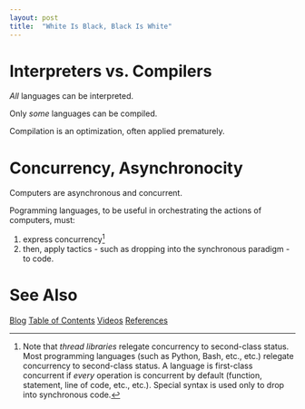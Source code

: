 ```yaml
---
layout: post
title:  "White Is Black, Black Is White"
---
```

# Interpreters vs. Compilers

*All* languages can be interpreted.

Only *some* languages can be compiled.

Compilation is an optimization, often applied prematurely.

# Concurrency, Asynchronocity

Computers are asynchronous and concurrent.

Pogramming languages, to be useful in orchestrating the actions of computers, must:

1. express concurrency[^1]
2. then, apply tactics - such as dropping into the synchronous paradigm - to code.

[^1]: Note that *thread libraries* relegate concurrency to second-class status. Most programming languages (such as Python, Bash, etc., etc.) relegate concurrency to second-class status.  A language is first-class concurrent if *every* operation is concurrent by default (function, statement, line of code, etc., etc.).  Special syntax is used only to drop into synchronous code.

# See Also

[Blog](https://guitarvydas.github.io)
[Table of Contents](https://guitarvydas.github.io/2021/09/21/Table-of-Contents-Sept-17-2021.html)
[Videos](https://www.youtube.com/channel/UC2bdO9l84VWGlRdeNy5)
[References](https://guitarvydas.github.io/2021/01/14/References.html)

<script src="https://utteranc.es/client.js" 
        repo="guitarvydas/guitarvydas.github.io" 
        issue-term="pathname" 
        theme="github-light" 
        crossorigin="anonymous" 
        async> 
</script> 
